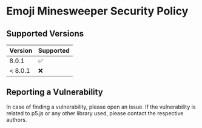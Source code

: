 # Emoji Minesweeper Security Policy

## Supported Versions

| Version | Supported          |
| ------- | ------------------ |
| 8.0.1   | :white_check_mark: |
| < 8.0.1 | :x:                |

## Reporting a Vulnerability

In case of finding a vulnerability, please open an issue. If the vulnerability is related to p5.js or any other library used, please contact the respective authors.
